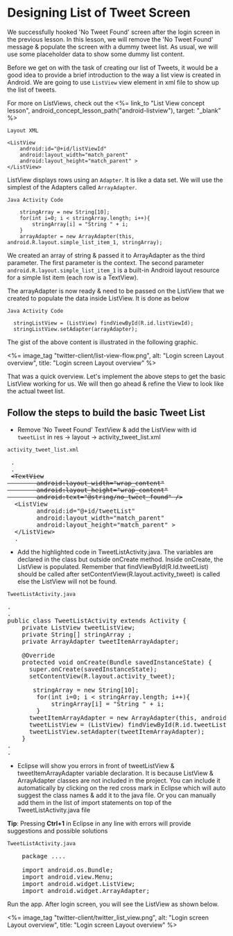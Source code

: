 # Designing List of Tweet Screen

We successfully hooked 'No Tweet Found' screen after the login screen in the previous lesson. In this lesson, we will remove the 'No Tweet Found' message & populate the screen with a dummy tweet list. As usual, we will use some placeholder data to show some dummy list content.

Before we get on with the task of creating our list of Tweets, it would be a good idea to provide a brief introduction to the way a list view is created in Android. We are going to use `ListView` view element in xml file to show up the list of tweets.

<div class="alert alert-info">For more on ListViews, check out the <%= link_to "List View concept lesson", android_concept_lesson_path("android-listview"), target: "_blank" %></div>

`Layout XML`

    <ListView
        android:id="@+id/listViewId"
        android:layout_width="match_parent"
        android:layout_height="match_parent" >
    </ListView> 

ListView displays rows using an `Adapter`. It is like a data set. We will use the simplest of the Adapters called `ArrayAdapter`. 

`Java Activity Code`

        stringArray = new String[10];
        for(int i=0; i < stringArray.length; i++){
        	stringArray[i] = "String " + i;
		}
        arrayAdapter = new ArrayAdapter(this, android.R.layout.simple_list_item_1, stringArray);

We created an array of string & passed it to ArrayAdapter as the third parameter. The first parameter is the context. The second parameter `android.R.layout.simple_list_item_1` is a built-in Android layout resource for a simple list item (each row is a TextView). 
    
The arrayAdapter is now ready & need to be passed on the ListView that we created to populate the data inside ListView. It is done as below

`Java Activity Code`

      stringListView = (ListView) findViewById(R.id.listViewId);
      stringListView.setAdapter(arrayAdapter);
	  
The gist of the above content is illustrated in the following graphic.

<%= image_tag "twitter-client/list-view-flow.png", alt: "Login screen Layout overview", title: "Login screen Layout overview" %>

That was a quick overview. Let's implement the above steps to get the basic ListView working for us. We will then go ahead & refine the View to look like the actual tweet list.

## Follow the steps to build the basic Tweet List

* Remove 'No Tweet Found' TextView & add the ListView with id `tweetList` in res -> layout -> activity_tweet_list.xml 

`activity_tweet_list.xml`

<pre>
 .
 .
 <strike>&lt;TextView
        android:layout_width="wrap_content"
        android:layout_height="wrap_content"
        android:text="@string/no_tweet_found" /&gt;</strike>
  <span class="highlight">&ltListView
        android:id="@+id/tweetList"
        android:layout_width="match_parent"
        android:layout_height="match_parent" >
  &lt;/ListView&gt;</span>
  .
</pre>

* Add the highlighted code in TweetListActivity.java. The variables are declared in the class but outside onCreate method. Inside onCreate, the ListView is populated. Remember that findViewById(R.Id.tweetList) should be called after setContentView(R.layout.activity_tweet) is called else the ListView will not be found. 

`TweetListActivity.java`

<pre>
.
.
public class TweetListActivity extends Activity {
	<span class="highlight">private ListView tweetListView;
	private String[] stringArray ;
	private ArrayAdapter tweetItemArrayAdapter;</span>

    @Override
    protected void onCreate(Bundle savedInstanceState) {
	  super.onCreate(savedInstanceState);
	  setContentView(R.layout.activity_tweet);

	  <span class="highlight"> stringArray = new String[10];
        for(int i=0; i < stringArray.length; i++){
        	stringArray[i] = "String " + i;
		}
      tweetItemArrayAdapter = new ArrayAdapter(this, android.R.layout.simple_list_item_1, stringArray);
      tweetListView = (ListView) findViewById(R.id.tweetList);
      tweetListView.setAdapter(tweetItemArrayAdapter);</span>
	}
.
.
</pre>

* Eclipse will show you errors in front of tweetListView & tweetItemArrayAdapter variable declaration. It is because ListView & ArrayAdapter classes are not included in the project. You can include it automatically by clicking on the red cross mark in Eclipse which will auto suggest the class names & add it to the java file. Or you can manually add them in the list of import statements on top of the TweetListActivity.java file

<div class="alert alert-info"><strong>Tip</strong>: Pressing <strong>Ctrl+1</strong> in Eclipse in any line with errors will provide suggestions and possible solutions</div>

`TweetListActivity.java`

<pre>
    package ....
	
	import android.os.Bundle;
	import android.view.Menu;
    <span class="highlight">import android.widget.ListView;
    import android.widget.ArrayAdapter;</span>
</pre>

Run the app. After login screen, you will see the ListView as shown below.

<%= image_tag "twitter-client/twitter_list_view.png", alt: "Login screen Layout overview", title: "Login screen Layout overview" %>
